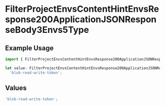# FilterProjectEnvsContentHintEnvsResponse200ApplicationJSONResponseBody3Envs5Type

## Example Usage

```typescript
import { FilterProjectEnvsContentHintEnvsResponse200ApplicationJSONResponseBody3Envs5Type } from '@vercel/client/models/operations';

let value: FilterProjectEnvsContentHintEnvsResponse200ApplicationJSONResponseBody3Envs5Type =
  'blob-read-write-token';
```

## Values

```typescript
'blob-read-write-token';
```
